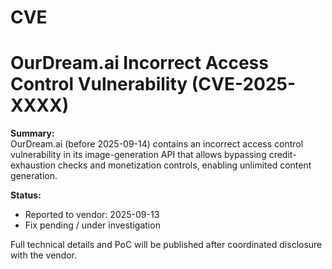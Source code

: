 # CVE

# OurDream.ai Incorrect Access Control Vulnerability (CVE-2025-XXXX)

**Summary:**  
OurDream.ai (before 2025-09-14) contains an incorrect access control vulnerability in its image-generation API that allows bypassing credit-exhaustion checks and monetization controls, enabling unlimited content generation.

**Status:**  
- Reported to vendor: 2025-09-13  
- Fix pending / under investigation  

Full technical details and PoC will be published after coordinated disclosure with the vendor.
